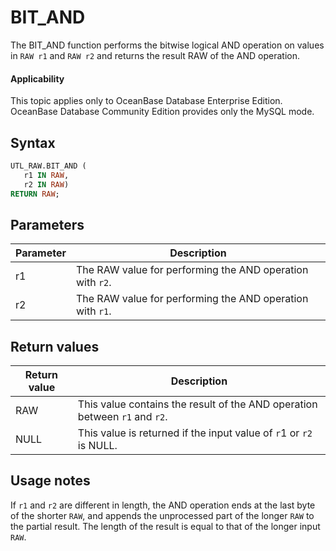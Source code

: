 # BIT_AND

The BIT_AND function performs the bitwise logical AND operation on values in `RAW r1` and `RAW r2` and returns the result RAW of the AND operation.

<main id="notice" >
    <h4>Applicability</h4>
    <p>This topic applies only to OceanBase Database Enterprise Edition. OceanBase Database Community Edition provides only the MySQL mode. </p>
  </main>

## Syntax

```sql
UTL_RAW.BIT_AND (
   r1 IN RAW,
   r2 IN RAW)
RETURN RAW;
```

## Parameters

| **Parameter** | **Description** |
|--------|------------------------|
| r1 | The RAW value for performing the AND operation with `r2`.  |
| r2 | The RAW value for performing the AND operation with `r1`.  |



## Return values

| **Return value** | **Description** |
|---------|--------------------------|
| RAW | This value contains the result of the AND operation between `r1` and `r2`.  |
| NULL | This value is returned if the input value of `r`1 or `r2` is NULL.  |



## Usage notes

If `r1` and `r2` are different in length, the AND operation ends at the last byte of the shorter `RAW`, and appends the unprocessed part of the longer `RAW` to the partial result. The length of the result is equal to that of the longer input `RAW`.

